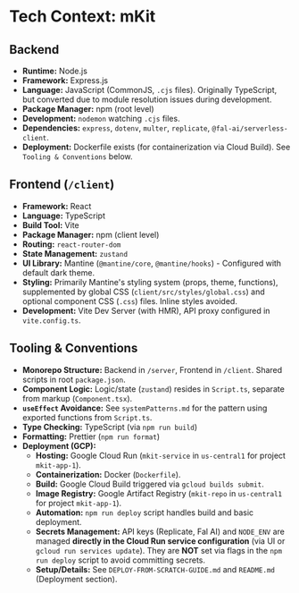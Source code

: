 # Tech Context: mKit

## Backend

-   **Runtime:** Node.js
-   **Framework:** Express.js
-   **Language:** JavaScript (CommonJS, `.cjs` files). Originally TypeScript, but converted due to module resolution issues during development.
-   **Package Manager:** npm (root level)
-   **Development:** `nodemon` watching `.cjs` files.
-   **Dependencies:** `express`, `dotenv`, `multer`, `replicate`, `@fal-ai/serverless-client`.
-   **Deployment:** Dockerfile exists (for containerization via Cloud Build). See `Tooling & Conventions` below.

## Frontend (`/client`)

-   **Framework:** React
-   **Language:** TypeScript
-   **Build Tool:** Vite
-   **Package Manager:** npm (client level)
-   **Routing:** `react-router-dom`
-   **State Management:** `zustand`
-   **UI Library:** Mantine (`@mantine/core`, `@mantine/hooks`) - Configured with default dark theme.
-   **Styling:** Primarily Mantine's styling system (props, theme, functions), supplemented by global CSS (`client/src/styles/global.css`) and optional component CSS (`.css`) files. Inline styles avoided.
-   **Development:** Vite Dev Server (with HMR), API proxy configured in `vite.config.ts`.

## Tooling & Conventions

-   **Monorepo Structure:** Backend in `/server`, Frontend in `/client`. Shared scripts in root `package.json`.
-   **Component Logic:** Logic/state (`zustand`) resides in `Script.ts`, separate from markup (`Component.tsx`).
-   **`useEffect` Avoidance:** See `systemPatterns.md` for the pattern using exported functions from `Script.ts`.
-   **Type Checking:** TypeScript (via `npm run build`)
-   **Formatting:** Prettier (`npm run format`)
-   **Deployment (GCP):**
    *   **Hosting:** Google Cloud Run (`mkit-service` in `us-central1` for project `mkit-app-1`).
    *   **Containerization:** Docker (`Dockerfile`).
    *   **Build:** Google Cloud Build triggered via `gcloud builds submit`.
    *   **Image Registry:** Google Artifact Registry (`mkit-repo` in `us-central1` for project `mkit-app-1`).
    *   **Automation:** `npm run deploy` script handles build and basic deployment.
    *   **Secrets Management:** API keys (Replicate, Fal AI) and `NODE_ENV` are managed **directly in the Cloud Run service configuration** (via UI or `gcloud run services update`). They are **NOT** set via flags in the `npm run deploy` script to avoid committing secrets.
    *   **Setup/Details:** See `DEPLOY-FROM-SCRATCH-GUIDE.md` and `README.md` (Deployment section).
